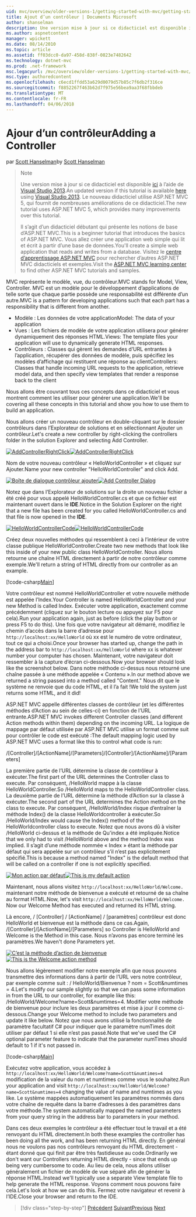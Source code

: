 ```yaml
---
uid: mvc/overview/older-versions-1/getting-started-with-mvc/getting-started-with-mvc-part2
title: Ajout d’un contrôleur | Documents Microsoft
author: shanselman
description: Une version mise à jour si ce didacticiel est disponible ici à l’aide de Visual Studio 2013. Le nouveau didacticiel utilise ASP.NET MVC 5, qui fournit de nombreuses améliorations de t...
ms.author: aspnetcontent
manager: wpickett
ms.date: 08/14/2010
ms.topic: article
ms.assetid: ff03dcc0-da97-458d-838f-0823e7482642
ms.technology: dotnet-mvc
ms.prod: .net-framework
msc.legacyurl: /mvc/overview/older-versions-1/getting-started-with-mvc/getting-started-with-mvc-part2
msc.type: authoredcontent
ms.openlocfilehash: c6ecd1ffdd53a629d0079d57b85c7f6db2f316ce
ms.sourcegitcommit: f8852267f463b62d7f975e56bea9aa3f68fbbdeb
ms.translationtype: MT
ms.contentlocale: fr-FR
ms.lasthandoff: 04/06/2018
---
```

<a name="adding-a-controller"></a><span data-ttu-id="99d8e-104">Ajour d’un contrôleur</span><span class="sxs-lookup"><span data-stu-id="99d8e-104">Adding a Controller</span></span>
====================
<span data-ttu-id="99d8e-105">par [Scott Hanselman](https://github.com/shanselman)</span><span class="sxs-lookup"><span data-stu-id="99d8e-105">by [Scott Hanselman](https://github.com/shanselman)</span></span>

> > [!NOTE]
> > <span data-ttu-id="99d8e-106">Une version mise à jour si ce didacticiel est disponible [ici](../../getting-started/introduction/getting-started.md) à l’aide de [Visual Studio 2013](https://www.microsoft.com/visualstudio/eng/2013-downloads).</span><span class="sxs-lookup"><span data-stu-id="99d8e-106">An updated version if this tutorial is available [here](../../getting-started/introduction/getting-started.md) using [Visual Studio 2013](https://www.microsoft.com/visualstudio/eng/2013-downloads).</span></span> <span data-ttu-id="99d8e-107">Le nouveau didacticiel utilise ASP.NET MVC 5, qui fournit de nombreuses améliorations de ce didacticiel.</span><span class="sxs-lookup"><span data-stu-id="99d8e-107">The new tutorial uses ASP.NET MVC 5, which provides many improvements over this tutorial.</span></span>
> 
> 
> <span data-ttu-id="99d8e-108">Il s’agit d’un didacticiel débutant qui présente les notions de base d’ASP.NET MVC.</span><span class="sxs-lookup"><span data-stu-id="99d8e-108">This is a beginner tutorial that introduces the basics of ASP.NET MVC.</span></span> <span data-ttu-id="99d8e-109">Vous allez créer une application web simple qui lit et écrit à partir d’une base de données.</span><span class="sxs-lookup"><span data-stu-id="99d8e-109">You'll create a simple web application that reads and writes from a database.</span></span> <span data-ttu-id="99d8e-110">Visitez le [centre d’apprentissage ASP.NET MVC](../../../index.md) pour rechercher d’autres ASP.NET MVC didacticiels et exemples.</span><span class="sxs-lookup"><span data-stu-id="99d8e-110">Visit the [ASP.NET MVC learning center](../../../index.md) to find other ASP.NET MVC tutorials and samples.</span></span>


<span data-ttu-id="99d8e-111">MVC représente le modèle, vue, du contrôleur.</span><span class="sxs-lookup"><span data-stu-id="99d8e-111">MVC stands for Model, View, Controller.</span></span> <span data-ttu-id="99d8e-112">MVC est un modèle pour le développement d’applications de telle sorte que chaque partie possède une responsabilité est différente d’un autre.</span><span class="sxs-lookup"><span data-stu-id="99d8e-112">MVC is a pattern for developing applications such that each part has a responsibility that is different from another.</span></span>

- <span data-ttu-id="99d8e-113">Modèle : Les données de votre application</span><span class="sxs-lookup"><span data-stu-id="99d8e-113">Model: The data of your application</span></span>
- <span data-ttu-id="99d8e-114">Vues : Les fichiers de modèle de votre application utilisera pour générer dynamiquement des réponses HTML.</span><span class="sxs-lookup"><span data-stu-id="99d8e-114">Views: The template files your application will use to dynamically generate HTML responses.</span></span>
- <span data-ttu-id="99d8e-115">Contrôleurs : Classes qui gèrent les demandes d’URL entrantes à l’application, récupérer des données de modèle, puis spécifiez les modèles d’affichage qui restituent une réponse au client</span><span class="sxs-lookup"><span data-stu-id="99d8e-115">Controllers: Classes that handle incoming URL requests to the application, retrieve model data, and then specify view templates that render a response back to the client</span></span>

<span data-ttu-id="99d8e-116">Nous allons être couvrant tous ces concepts dans ce didacticiel et vous montrent comment les utiliser pour générer une application.</span><span class="sxs-lookup"><span data-stu-id="99d8e-116">We'll be covering all these concepts in this tutorial and show you how to use them to build an application.</span></span>

<span data-ttu-id="99d8e-117">Nous allons créer un nouveau contrôleur en double-cliquant sur le dossier contrôleurs dans l’Explorateur de solutions et en sélectionnant Ajouter un contrôleur.</span><span class="sxs-lookup"><span data-stu-id="99d8e-117">Let's create a new controller by right-clicking the controllers folder in the solution Explorer and selecting Add Controller.</span></span>

<span data-ttu-id="99d8e-118">[![AddControllerRightClick](getting-started-with-mvc-part2/_static/image2.png)](getting-started-with-mvc-part2/_static/image1.png)</span><span class="sxs-lookup"><span data-stu-id="99d8e-118">[![AddControllerRightClick](getting-started-with-mvc-part2/_static/image2.png)](getting-started-with-mvc-part2/_static/image1.png)</span></span>

<span data-ttu-id="99d8e-119">Nom de votre nouveau contrôleur « HelloWorldController » et cliquez sur Ajouter.</span><span class="sxs-lookup"><span data-stu-id="99d8e-119">Name your new controller "HelloWorldController" and click Add.</span></span>

<span data-ttu-id="99d8e-120">[![Boîte de dialogue contrôleur ajouter](getting-started-with-mvc-part2/_static/image4.png)](getting-started-with-mvc-part2/_static/image3.png)</span><span class="sxs-lookup"><span data-stu-id="99d8e-120">[![Add Controller Dialog](getting-started-with-mvc-part2/_static/image4.png)](getting-started-with-mvc-part2/_static/image3.png)</span></span>

<span data-ttu-id="99d8e-121">Notez que dans l’Explorateur de solutions sur la droite un nouveau fichier a été créé pour vous appelé HelloWorldController.cs et que ce fichier est maintenant ouvert dans le **IDE**.</span><span class="sxs-lookup"><span data-stu-id="99d8e-121">Notice in the Solution Explorer on the right that a new file has been created for you called HelloWorldController.cs and that file is now opened in the **IDE**.</span></span>

<span data-ttu-id="99d8e-122">[![HelloWorldControllerCode](getting-started-with-mvc-part2/_static/image6.png)](getting-started-with-mvc-part2/_static/image5.png)</span><span class="sxs-lookup"><span data-stu-id="99d8e-122">[![HelloWorldControllerCode](getting-started-with-mvc-part2/_static/image6.png)](getting-started-with-mvc-part2/_static/image5.png)</span></span>

<span data-ttu-id="99d8e-123">Créez deux nouvelles méthodes qui ressemblent à ceci à l’intérieur de votre classe publique HelloWorldController.</span><span class="sxs-lookup"><span data-stu-id="99d8e-123">Create two new methods that look like this inside of your new public class HelloWorldController.</span></span> <span data-ttu-id="99d8e-124">Nous allons retourne une chaîne HTML directement à partir de notre contrôleur comme exemple.</span><span class="sxs-lookup"><span data-stu-id="99d8e-124">We'll return a string of HTML directly from our controller as an example.</span></span>

[!code-csharp[Main](getting-started-with-mvc-part2/samples/sample1.cs)]

<span data-ttu-id="99d8e-125">Votre contrôleur est nommé HelloWorldController et votre nouvelle méthode est appelée l’Index.</span><span class="sxs-lookup"><span data-stu-id="99d8e-125">Your Controller is named HelloWorldController and your new Method is called Index.</span></span> <span data-ttu-id="99d8e-126">Exécuter votre application, exactement comme précédemment (cliquez sur le bouton lecture ou appuyez sur F5 pour cela).</span><span class="sxs-lookup"><span data-stu-id="99d8e-126">Run your application again, just as before (click the play button or press F5 to do this).</span></span> <span data-ttu-id="99d8e-127">Une fois que votre navigateur ait démarré, modifiez le chemin d’accès dans la barre d’adresse pour `http://localhost:xx/HelloWorld` où xx est le numéro de votre ordinateur, tout ce qui a choisi.</span><span class="sxs-lookup"><span data-stu-id="99d8e-127">Once your browser has started up, change the path in the address bar to `http://localhost:xx/HelloWorld` where xx is whatever number your computer has chosen.</span></span> <span data-ttu-id="99d8e-128">Maintenant, votre navigateur doit ressembler à la capture d’écran ci-dessous.</span><span class="sxs-lookup"><span data-stu-id="99d8e-128">Now your browser should look like the screenshot below.</span></span> <span data-ttu-id="99d8e-129">Dans notre méthode ci-dessus nous retourné une chaîne passée à une méthode appelée « Contenu ».</span><span class="sxs-lookup"><span data-stu-id="99d8e-129">In our method above we returned a string passed into a method called "Content."</span></span> <span data-ttu-id="99d8e-130">Nous dit que le système ne renvoie que du code HTML, et il l’a fait !</span><span class="sxs-lookup"><span data-stu-id="99d8e-130">We told the system just returns some HTML, and it did!</span></span>

<span data-ttu-id="99d8e-131">ASP.NET MVC appelle différentes classes de contrôleur (et les différentes méthodes d’Action au sein de celles-ci) en fonction de l’URL entrante.</span><span class="sxs-lookup"><span data-stu-id="99d8e-131">ASP.NET MVC invokes different Controller classes (and different Action methods within them) depending on the incoming URL.</span></span> <span data-ttu-id="99d8e-132">La logique de mappage par défaut utilisée par ASP.NET MVC utilise un format comme suit pour contrôler le code est exécuté :</span><span class="sxs-lookup"><span data-stu-id="99d8e-132">The default mapping logic used by ASP.NET MVC uses a format like this to control what code is run:</span></span>

<span data-ttu-id="99d8e-133">/[Controller]/[ActionName]/[Parameters]</span><span class="sxs-lookup"><span data-stu-id="99d8e-133">/[Controller]/[ActionName]/[Parameters]</span></span>

<span data-ttu-id="99d8e-134">La première partie de l’URL détermine la classe de contrôleur à exécuter.</span><span class="sxs-lookup"><span data-stu-id="99d8e-134">The first part of the URL determines the Controller class to execute.</span></span> <span data-ttu-id="99d8e-135">Par conséquent, /HelloWorld mappe à la classe HelloWorldController.</span><span class="sxs-lookup"><span data-stu-id="99d8e-135">So /HelloWorld maps to the HelloWorldController class.</span></span> <span data-ttu-id="99d8e-136">La deuxième partie de l’URL détermine la méthode d’Action sur la classe à exécuter.</span><span class="sxs-lookup"><span data-stu-id="99d8e-136">The second part of the URL determines the Action method on the class to execute.</span></span> <span data-ttu-id="99d8e-137">Par conséquent, /HelloWorld/Index risque d’entraîner la méthode Index() de la classe HelloWorldcontroller à exécuter.</span><span class="sxs-lookup"><span data-stu-id="99d8e-137">So /HelloWorld/Index would cause the Index() method of the HelloWorldcontroller class to execute.</span></span> <span data-ttu-id="99d8e-138">Notez que nous avons dû à visiter /HelloWorld ci-dessus et la méthode de Qu'index a été impliquée.</span><span class="sxs-lookup"><span data-stu-id="99d8e-138">Notice that we only had to visit /HelloWorld above and the method Index was implied.</span></span> <span data-ttu-id="99d8e-139">Il s’agit d’une méthode nommée « Index » étant la méthode par défaut qui sera appelée sur un contrôleur s’il n’est pas explicitement spécifié.</span><span class="sxs-lookup"><span data-stu-id="99d8e-139">This is because a method named "Index" is the default method that will be called on a controller if one is not explicitly specified.</span></span>

<span data-ttu-id="99d8e-140">[![Mon action par défaut](getting-started-with-mvc-part2/_static/image8.png)](getting-started-with-mvc-part2/_static/image7.png)</span><span class="sxs-lookup"><span data-stu-id="99d8e-140">[![This is my default action](getting-started-with-mvc-part2/_static/image8.png)](getting-started-with-mvc-part2/_static/image7.png)</span></span>

<span data-ttu-id="99d8e-141">Maintenant, nous allons visitez `http://localhost:xx/HelloWorld/Welcome.` maintenant notre méthode de bienvenue a exécuté et retourné de sa chaîne au format HTML.</span><span class="sxs-lookup"><span data-stu-id="99d8e-141">Now, let's visit `http://localhost:xx/HelloWorld/Welcome.` Now our Welcome Method has executed and returned its HTML string.</span></span>

<span data-ttu-id="99d8e-142">Là encore, / [Controller] / [ActionName] / [paramètres] contrôleur est donc HelloWorld et bienvenue est la méthode dans ce cas.</span><span class="sxs-lookup"><span data-stu-id="99d8e-142">Again, /[Controller]/[ActionName]/[Parameters] so Controller is HelloWorld and Welcome is the Method in this case.</span></span> <span data-ttu-id="99d8e-143">Nous n’avons pas encore terminé les paramètres.</span><span class="sxs-lookup"><span data-stu-id="99d8e-143">We haven't done Parameters yet.</span></span>

<span data-ttu-id="99d8e-144">[![C’est la méthode d’action de bienvenue](getting-started-with-mvc-part2/_static/image10.png)](getting-started-with-mvc-part2/_static/image9.png)</span><span class="sxs-lookup"><span data-stu-id="99d8e-144">[![This is the Welcome action method](getting-started-with-mvc-part2/_static/image10.png)](getting-started-with-mvc-part2/_static/image9.png)</span></span>

<span data-ttu-id="99d8e-145">Nous allons légèrement modifier notre exemple afin que nous pouvons transmettre des informations dans à partir de l’URL vers notre contrôleur, par exemple comme suit : / HelloWorld/Bienvenue ? nom = Scott&amp;numtimes = 4.</span><span class="sxs-lookup"><span data-stu-id="99d8e-145">Let's modify our sample slightly so that we can pass some information in from the URL to our controller, for example like this: /HelloWorld/Welcome?name=Scott&amp;numtimes=4.</span></span> <span data-ttu-id="99d8e-146">Modifier votre méthode de bienvenue pour inclure les deux paramètres et mise à jour il comme ci-dessous.</span><span class="sxs-lookup"><span data-stu-id="99d8e-146">Change your Welcome method to include two parameters and update it like below.</span></span> <span data-ttu-id="99d8e-147">Notez que nous avons utilisé la fonctionnalité de paramètre facultatif C# pour indiquer que le paramètre numTimes doit utiliser par défaut 1 si elle n’est pas passé.</span><span class="sxs-lookup"><span data-stu-id="99d8e-147">Note that we've used the C# optional parameter feature to indicate that the parameter numTimes should default to 1 if it's not passed in.</span></span>

[!code-csharp[Main](getting-started-with-mvc-part2/samples/sample2.cs)]

<span data-ttu-id="99d8e-148">Exécutez votre application, vous accédez à `http://localhost:xx/HelloWorld/Welcome?name=Scott&numtimes=4` modification de la valeur du nom et numtimes comme vous le souhaitez.</span><span class="sxs-lookup"><span data-stu-id="99d8e-148">Run your application and visit `http://localhost:xx/HelloWorld/Welcome?name=Scott&numtimes=4` changing the value of name and numtimes as you like.</span></span> <span data-ttu-id="99d8e-149">Le système mappées automatiquement les paramètres nommés dans votre chaîne de requête dans la barre d’adresses à des paramètres dans votre méthode.</span><span class="sxs-lookup"><span data-stu-id="99d8e-149">The system automatically mapped the named parameters from your query string in the address bar to parameters in your method.</span></span>

<span data-ttu-id="99d8e-150">Dans ces deux exemples le contrôleur a été effectuer tout le travail et a été renvoyant du HTML directement.</span><span class="sxs-lookup"><span data-stu-id="99d8e-150">In both these examples the controller has been doing all the work, and has been returning HTML directly.</span></span> <span data-ttu-id="99d8e-151">En général nous ne voulons pas nos contrôleurs renvoyant du HTML directement - étant donné que qui finit par être très fastidieuse au code.</span><span class="sxs-lookup"><span data-stu-id="99d8e-151">Ordinarily we don't want our Controllers returning HTML directly - since that ends up being very cumbersome to code.</span></span> <span data-ttu-id="99d8e-152">Au lieu de cela, nous allons utiliser généralement un fichier de modèle de vue séparé afin de générer la réponse HTML.</span><span class="sxs-lookup"><span data-stu-id="99d8e-152">Instead we'll typically use a separate View template file to help generate the HTML response.</span></span> <span data-ttu-id="99d8e-153">Voyons comment nous pouvons faire cela.</span><span class="sxs-lookup"><span data-stu-id="99d8e-153">Let's look at how we can do this.</span></span> <span data-ttu-id="99d8e-154">Fermez votre navigateur et revenir à l’IDE.</span><span class="sxs-lookup"><span data-stu-id="99d8e-154">Close your browser and return to the IDE.</span></span>

> [!div class="step-by-step"]
> <span data-ttu-id="99d8e-155">[Précédent](getting-started-with-mvc-part1.md)
> [Suivant](getting-started-with-mvc-part3.md)</span><span class="sxs-lookup"><span data-stu-id="99d8e-155">[Previous](getting-started-with-mvc-part1.md)
[Next](getting-started-with-mvc-part3.md)</span></span>
